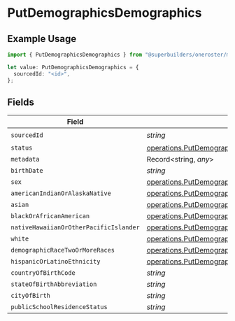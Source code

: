 # PutDemographicsDemographics

## Example Usage

```typescript
import { PutDemographicsDemographics } from "@superbuilders/oneroster/models/operations";

let value: PutDemographicsDemographics = {
  sourcedId: "<id>",
};
```

## Fields

| Field                                                                                                                                            | Type                                                                                                                                             | Required                                                                                                                                         | Description                                                                                                                                      |
| ------------------------------------------------------------------------------------------------------------------------------------------------ | ------------------------------------------------------------------------------------------------------------------------------------------------ | ------------------------------------------------------------------------------------------------------------------------------------------------ | ------------------------------------------------------------------------------------------------------------------------------------------------ |
| `sourcedId`                                                                                                                                      | *string*                                                                                                                                         | :heavy_check_mark:                                                                                                                               | N/A                                                                                                                                              |
| `status`                                                                                                                                         | [operations.PutDemographicsStatus](../../models/operations/putdemographicsstatus.md)                                                             | :heavy_minus_sign:                                                                                                                               | N/A                                                                                                                                              |
| `metadata`                                                                                                                                       | Record<string, *any*>                                                                                                                            | :heavy_minus_sign:                                                                                                                               | N/A                                                                                                                                              |
| `birthDate`                                                                                                                                      | *string*                                                                                                                                         | :heavy_minus_sign:                                                                                                                               | N/A                                                                                                                                              |
| `sex`                                                                                                                                            | [operations.PutDemographicsSex](../../models/operations/putdemographicssex.md)                                                                   | :heavy_minus_sign:                                                                                                                               | N/A                                                                                                                                              |
| `americanIndianOrAlaskaNative`                                                                                                                   | [operations.PutDemographicsAmericanIndianOrAlaskaNative](../../models/operations/putdemographicsamericanindianoralaskanative.md)                 | :heavy_minus_sign:                                                                                                                               | N/A                                                                                                                                              |
| `asian`                                                                                                                                          | [operations.PutDemographicsAsian](../../models/operations/putdemographicsasian.md)                                                               | :heavy_minus_sign:                                                                                                                               | N/A                                                                                                                                              |
| `blackOrAfricanAmerican`                                                                                                                         | [operations.PutDemographicsBlackOrAfricanAmerican](../../models/operations/putdemographicsblackorafricanamerican.md)                             | :heavy_minus_sign:                                                                                                                               | N/A                                                                                                                                              |
| `nativeHawaiianOrOtherPacificIslander`                                                                                                           | [operations.PutDemographicsNativeHawaiianOrOtherPacificIslander](../../models/operations/putdemographicsnativehawaiianorotherpacificislander.md) | :heavy_minus_sign:                                                                                                                               | N/A                                                                                                                                              |
| `white`                                                                                                                                          | [operations.PutDemographicsWhite](../../models/operations/putdemographicswhite.md)                                                               | :heavy_minus_sign:                                                                                                                               | N/A                                                                                                                                              |
| `demographicRaceTwoOrMoreRaces`                                                                                                                  | [operations.PutDemographicsDemographicRaceTwoOrMoreRaces](../../models/operations/putdemographicsdemographicracetwoormoreraces.md)               | :heavy_minus_sign:                                                                                                                               | N/A                                                                                                                                              |
| `hispanicOrLatinoEthnicity`                                                                                                                      | [operations.PutDemographicsHispanicOrLatinoEthnicity](../../models/operations/putdemographicshispanicorlatinoethnicity.md)                       | :heavy_minus_sign:                                                                                                                               | N/A                                                                                                                                              |
| `countryOfBirthCode`                                                                                                                             | *string*                                                                                                                                         | :heavy_minus_sign:                                                                                                                               | N/A                                                                                                                                              |
| `stateOfBirthAbbreviation`                                                                                                                       | *string*                                                                                                                                         | :heavy_minus_sign:                                                                                                                               | N/A                                                                                                                                              |
| `cityOfBirth`                                                                                                                                    | *string*                                                                                                                                         | :heavy_minus_sign:                                                                                                                               | N/A                                                                                                                                              |
| `publicSchoolResidenceStatus`                                                                                                                    | *string*                                                                                                                                         | :heavy_minus_sign:                                                                                                                               | N/A                                                                                                                                              |